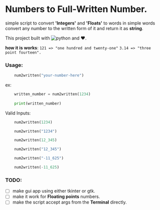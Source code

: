 # Numbers to Full-Written Number.

simple script to convert **'Integers'** and **'Floats'** to words
in simple words convert any number to the written form of it and
return it as **string**.

This project built with ![python](https://img.shields.io/badge/python-3.x-green) and ❤️.

**how it is works**:
`121 => "one hundred and twenty-one"`
`3.14 => "three point fourteen".`

### Usage:
``` py
    num2written("your-number-here")
```
ex:
```py
    written_number = num2written(1234)
    
    print(written_number)
```


Valid Inputs:
```py
    num2written(1234)

    num2written("1234")

    num2written(12_345)

    num2written("12_345")

    num2written("-11_625")

    num2written(-11_625)

```


### TODO:

- [ ] make gui app using either tkinter or gtk.
- [ ] make it work for **Floating points** numbers.
- [ ] make the script accept args from the **Terminal** directly.
